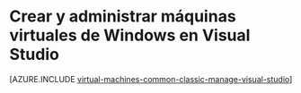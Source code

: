 <properties
   pageTitle="Crear y administrar máquinas virtuales de Windows en Visual Studio | Microsoft Azure"
   description="Aprenda a usar Visual Studio para crear y administrar máquinas virtuales de Azure con Windows"
   services="visual-studio-online,virtual-machines-windows"
   documentationCenter="na"
   authors="TomArcher"
   manager="timlt"
   editor="" />
<tags
   ms.service="virtual-machines-windows"
   ms.devlang="multiple"
   ms.topic="article"
   ms.tgt_pltfrm="vm-windows"
   ms.workload="na"
   ms.date="08/15/2016"
   ms.author="tarcher" />

# <a name="create-and-manage-windows-virtual-machines-in-visual-studio"></a>Crear y administrar máquinas virtuales de Windows en Visual Studio



[AZURE.INCLUDE [virtual-machines-common-classic-manage-visual-studio](../../includes/virtual-machines-common-classic-manage-visual-studio.md)]

